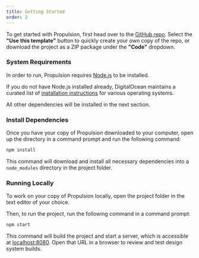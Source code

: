 ```yaml
---
title: Getting Started
order: 2
---
```


To get started with Propulsion, first head over to the
[GitHub repo](https://github.com/sparkbox/propulsion). Select the **"Use this template"** button to quickly create your
own copy of the repo, or download the project as a ZIP
package under the **"Code"** dropdown.

### System Requirements

In order to run, Propulsion requires [Node.js](https://nodejs.dev) to be installed.

If you do not have Node.js installed already, DigitalOcean maintains a curated list of
[installation instructions](https://www.digitalocean.com/community/tutorial-collections/how-to-install-node-js?cmdf=node+js+installation+guide)
for various operating systems.

All other dependencies will be installed in the next section.

### Install Dependencies

Once you have your copy of Propulsion downloaded to your computer,
open up the directory in a command prompt and run the following command:

```bash
npm install
```

This command will download and install all necessary dependencies into a `node_modules` directory in the project folder.

### Running Locally

To work on your copy of Propulsion locally, open the project folder in the text editor of your choice.

Then, to run the project, run the following command in a command prompt:

```bash
npm start
```

This command will build the project and start a server, which is accessible at [localhost:8080](https://localhost:8080). Open that URL in a browser to review and test design system builds.
